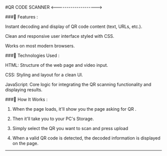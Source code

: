 #QR CODE SCANNER
<-------------------->

###🔧 Features :

Instant decoding and display of QR code content (text, URLs, etc.).

Clean and responsive user interface styled with CSS.

Works on most modern browsers.


###🧰 Technologies Used :

HTML: Structure of the web page and video input.

CSS: Styling and layout for a clean UI.

JavaScript: Core logic for integrating the QR scanning functionality and displaying results.


###🎯 How It Works :

1. When the page loads, it'll show you the page asking for QR .

2. Then it'll take you to your PC's Storage.

3. Simply select the QR you want to scan and press upload

4. When a valid QR code is detected, the decoded information is displayed on the page.


---
